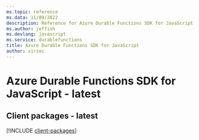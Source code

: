 ```yaml
---
ms.topic: reference
ms.data: 11/09/2022
description: Reference for Azure Durable Functions SDK for JavaScript
ms.author: jeffish
ms.devlang: javascript
ms.service: durablefunctions
title: Azure Durable Functions SDK for JavaScript
author: xirzec
---
```

# Azure Durable Functions SDK for JavaScript - latest

## Client packages - latest
[!INCLUDE [client-packages](durable-functions-client-index.md)]
